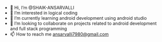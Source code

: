 - 👋 Hi, I’m @SHAIK-ANSARVALLI
- 👀 I’m interested in logical coding
- 🌱 I’m currently learning android development using android studio
- 💞️ I’m looking to collaborate on projects related to android development and full stack programming
- 📫 How to reach me ansarvalli7980@gmail.com

<!---
SHAIK-ANSARVALLI/SHAIK-ANSARVALLI is a ✨ special ✨ repository because its `README.md` (this file) appears on your GitHub profile.
You can click the Preview link to take a look at your changes.
--->
